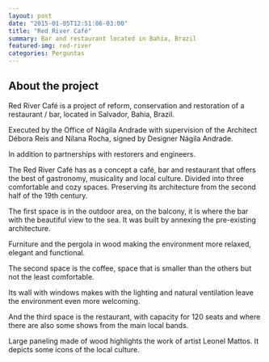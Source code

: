 ```yaml
---
layout: post
date: "2015-01-05T12:51:06-03:00"
title: "Red River Café"
summary: Bar and restaurant located in Bahia, Brazil
featured-img: red-river
categories: Perguntas
---
```



## About the project

Red River Café is a project of reform, conservation and restoration of a restaurant / bar, located in Salvador, Bahia, Brazil. 

Executed by the Office of Nágila Andrade with supervision of the Architect Débora Reis and Nilana Rocha, signed by Designer Nágila Andrade.

In addition to partnerships with restorers and engineers.


The Red River Café has as a concept a café, bar and restaurant that offers the best of gastronomy, musicality and local culture. Divided into three comfortable and cozy spaces. Preserving its architecture from the second half of the 19th century.

The first space is in the outdoor area, on the balcony, it is where the bar with the beautiful view to the sea. It was built by annexing the pre-existing architecture.

Furniture and the pergola in wood making the environment more relaxed, elegant and functional.

The second space is the coffee, space that is smaller than the others but not the least comfortable.

Its wall with windows makes with the lighting and natural ventilation leave the environment even more welcoming.

And the third space is the restaurant, with capacity for 120 seats and where there are also some shows from the main local bands.

Large paneling made of wood highlights the work of artist Leonel Mattos. It depicts some icons of the local culture.


